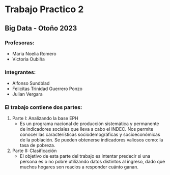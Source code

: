 # Trabajo Practico 2 
## Big Data - Otoño 2023 

### Profesoras:
 - Maria Noelia Romero
 - Victoria Oubiña
### Integrantes:
 - Alfonso Sundblad
 - Felicitas Trinidad Guerrero Ponzo
 - Julian Vergara

### **El trabajo contiene dos partes:**
 1. Parte I: Analizando la base EPH
    - Es un programa nacional de producción sistemática y permanente de indicadores sociales que lleva a cabo el INDEC. Nos permite conocer las características sociodemográficas y socioeconómicas de la población. Se pueden obtenerse indicadores valiosos como: la tasa de pobreza.
 3. Parte II: Clasificación
    - El objetivo de esta parte del trabajo es intentar predecir si una persona es o no pobre utilizando datos distintos al ingreso, dado que muchos hogares son reacios a responder cuánto ganan.
